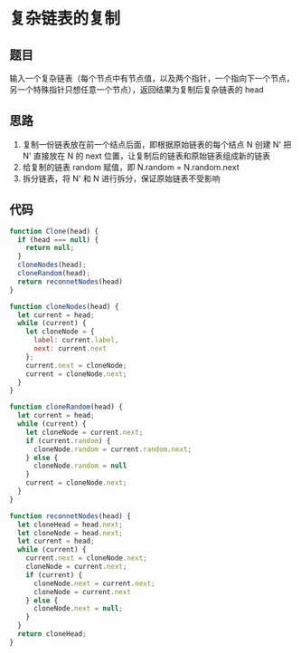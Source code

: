 # 复杂链表的复制

## 题目

输入一个复杂链表（每个节点中有节点值，以及两个指针，一个指向下一个节点，另一个特殊指针只想任意一个节点），返回结果为复制后复杂链表的 head

## 思路

1. 复制一份链表放在前一个结点后面，即根据原始链表的每个结点 N 创建 N' 把 N' 直接放在 N 的 next 位置，让复制后的链表和原始链表组成新的链表
2. 给复制的链表 random 赋值，即 N.random = N.random.next
3. 拆分链表，将 N' 和 N 进行拆分，保证原始链表不受影响

## 代码

```javascript
function Clone(head) {
  if (head === null) {
    return null;
  }
  cloneNodes(head);
  cloneRandom(head);
  return reconnetNodes(head)
}

function cloneNodes(head) {
  let current = head;
  while (current) {
    let cloneNode = {
      label: current.label,
      next: current.next
    };
    current.next = cloneNode;
    current = cloneNode.next;
  }
}

function cloneRandom(head) {
  let current = head;
  while (current) {
    let cloneNode = current.next;
    if (current.random) {
      cloneNode.random = current.random.next;
    } else {
      cloneNode.random = null
    }
    current = cloneNode.next;
  }
}

function reconnetNodes(head) {
  let cloneHead = head.next;
  let cloneNode = head.next;
  let current = head;
  while (current) {
    current.next = cloneNode.next;
    cloneNode = current.next;
    if (current) {
      cloneNode.next = current.next;
      cloneNode = current.next
    } else {
      cloneNode.next = null;
    }
  }
  return cloneHead;
}
```
